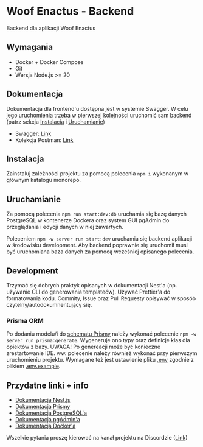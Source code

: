 # Woof Enactus - Backend

Backend dla aplikacji Woof Enactus

## Wymagania

- Docker + Docker Compose
- Git
- Wersja Node.js >= 20

## Dokumentacja

Dokumentacja dla frontend'u dostępna jest w systemie Swagger. W celu jego uruchomienia trzeba w pierwszej kolejności uruchomić sam backend (patrz sekcja [Instalacja](#instalacja) i [Uruchamianie](#instalacja))

- Swagger: [Link](http://localhost:3000/api)
- Kolekcja Postman: [Link]()

## Instalacja

Zainstaluj zależności projektu za pomocą polecenia `npm i` wykonanym w głównym katalogu monorepo.

## Uruchamianie

Za pomocą polecenia `npm run start:dev:db` uruchamia się bazę danych PostgreSQL w kontenerze Dockera oraz system GUI pgAdmin do przeglądania i edycji danych w niej zawartych.

Poleceniem `npm -w server run start:dev` uruchamia się backend aplikacji w środowisku development.
Aby backend poprawnie się uruchomił musi być uruchomiana baza danych za pomocą wcześniej opisanego polecenia.

## Development

Trzymać się dobrych praktyk opisanych w dokumentacji Nest'a (np. używanie CLI do generowania templateów). Używać Prettier'a do formatowania kodu. Commity, Issue oraz Pull Requesty opisywać w sposób czytelny/autodokumnentujący się.

### Prisma ORM

Po dodaniu modelu/i do [schematu Prismy](./prisma/schema.prisma) należy wykonać polecenie `npm -w server run prisma:generate`. Wygeneruje ono typy oraz definicje klas dla opiektów z bazy. UWAGA! Po genereacji może być konieczne zrestartowanie IDE. ww. polecenie należy również wykonać przy pierwszym uruchomieniu projektu. Wymagane też jest ustawienie pliku [.env](.env) zgodnie z plikiem [.env.example](.env.example).

## Przydatne linki + info

- [Dokumentacja Nest.js](https://docs.nestjs.com/)
- [Dokumentacja Prismy](https://prisma.io/docs)
- [Dokumentacja PostgreSQL'a](https://www.postgresql.org/docs/17/index.html)
- [Dokumentacja pgAdmin'a](https://www.pgadmin.org/docs/pgadmin4/9.0/index.html)
- [Dokumentacja Docker'a](https://docs.docker.com/)

Wszelkie pytania proszę kierować na kanał projektu na Discordzie ([Link](https://discord.com/channels/768494845634412624/1316071454994993193))
